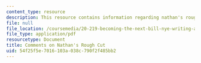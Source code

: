 ```yaml
---
content_type: resource
description: This resource contains information regarding nathan's rough cut.
file: null
file_location: /coursemedia/20-219-becoming-the-next-bill-nye-writing-and-hosting-the-educational-show-january-iap-2015/54f25f5e7016103a038c790f2f485bb2_MIT20_219IAP15_Nathancom.pdf
file_type: application/pdf
resourcetype: Document
title: Comments on Nathan's Rough Cut
uid: 54f25f5e-7016-103a-038c-790f2f485bb2
---
```

